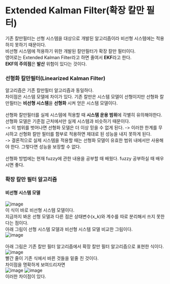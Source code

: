 # Extended Kalman Filter(확장 칼만 필터)

기존 칼만필터는 선형 시스템을 대상으로 개발된 알고리즘이라 비선형 시스템에는 적용하지 못하기 때문이다.<br>
비선형 시스템에 적용하기 위한 개발된 칼만필터가 확장 칼만 필터이다.<br> 
영어로는 Extended Kalman Filter라고 하면 줄여서 **EKF**라고 한다.<br>
**EKF의 주의점**은 **발산** 위험이 있다는 것이다.

### 선형화 칼만필터(Linearized Kalman Filter)
알고리즘은 기존 칼만필터 알고리즘과 동일하다.<br>
차이점은 시스템 모델에 차이가 있다. 기존 칼만은 시스템 모델이 선형이지만 선형화 칼만필터는 **비선형 시스템**을 **선형화** 시켜 얻은 시스템 모델이다.<br>
<br>
선형화 칼만필터를 실제 시스템에 적용할 때 **시스템 운용 범위**에 각별히 유의해야한다.<br>
선형화 모델은 기준점 근처에서만 실제 시스템과 비슷하기 때문이다.<br>
-> 이 범위를 벗어나면 선형화 모델은 더 이상 믿을 수 없게 된다.
-> 이러한 한계를 무시하고 선형화 칼만 필터를 함부로 적용하면 제대로 된 성능을 내지 못하게 된다.<br>
-> 결론적으로 실제 시스템을 적용할 때는 선형화 모델이 유효한 범위 내에서만 사용해야 한다. 그렇다면 성능을 보장할 수 없다.<br>
<br>
선형화 방법에는 현재 fuzzy에 관한 내용을 공부할 때 배웠다. fuzzy 공부하실 때 배우시면 좋다.

### 확장 칼만 필터 알고리즘

#### 비선형 시스템 모델
![image](https://user-images.githubusercontent.com/42115807/107730526-fe79f880-6d36-11eb-810f-5291a2c6c230.png)<br>
이 식이 바로 비선형 시스템 모델이다.<br>
지금까지 봐온 선형 모델과 다른 점은 상태변수(x_k)와 계수를 따로 분리해서 쓰지 못한다는 점이다.<br>
아래 그림이 선형 시스템 모델과 비선형 시스템 모델 비교한 그림이다.<br>
![image](https://user-images.githubusercontent.com/42115807/107730686-60d2f900-6d37-11eb-8e96-53114bc1d50e.png)<br>
<br>
아래 그림은 기존 칼만 필터 알고리즘에서 확장 칼만 필터 알고리즘으로 표현한 식이다.<br>
![image](https://user-images.githubusercontent.com/42115807/107730789-a1327700-6d37-11eb-81d3-b484ff6912ae.png)<br>
빨간 줄이 기존 식에서 바뀐 것들을 밑줄 친 것이다.<br>
차이점을 명확하게 보여드리자면<br>
![image](https://user-images.githubusercontent.com/42115807/107730947-071efe80-6d38-11eb-9d76-2089ac2ebe42.png)
![image](https://user-images.githubusercontent.com/42115807/107730961-0f773980-6d38-11eb-8dbd-bcb303def4d2.png)<br>
이러한 차이점이 있다.<br>
